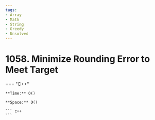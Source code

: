 ```yaml
---
tags:
- Array
- Math
- String
- Greedy
- Unsolved
---
```



# 1058. Minimize Rounding Error to Meet Target

=== "C++"

    **Time:** O()

    **Space:** O()

    ``` c++
    ```